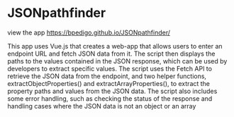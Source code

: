 # JSONpathfinder

view the app https://bpedigo.github.io/JSONpathfinder/

This app uses Vue.js that creates a web-app that allows users to enter an endpoint URL and fetch JSON data from it. The script then displays the paths to the values contained in the JSON response, which can be used by developers to extract specific values. The script uses the Fetch API to retrieve the JSON data from the endpoint, and two helper functions, extractObjectProperties() and extractArrayProperties(), to extract the property paths and values from the JSON data. The script also includes some error handling, such as checking the status of the response and handling cases where the JSON data is not an object or an array
